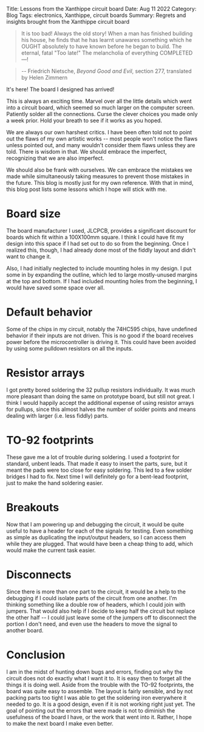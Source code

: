 Title: Lessons from the Xanthippe circuit board	
Date: Aug 11 2022
Category: Blog
Tags: electronics, Xanthippe, circuit boards
Summary: Regrets and insights brought from the Xanthippe circuit board

> It is too bad! Always the old story! When a man has finished building his house, he finds that he has learnt unawares something which he OUGHT absolutely to have known before he began to build. The eternal, fatal "Too late!" The melancholia of everything COMPLETED—!

> -- Friedrich Nietsche, <cite>Beyond Good and Evil</cite>, section 277, translated by Helen Zimmern

It's here! The board I designed has arrived!

This is always an exciting time. Marvel over all the little details which went into a circuit board, which seemed so much larger on the computer screen. Patiently solder all the connections. Curse the clever choices you made only a week prior. Hold your breath to see if it works as you hoped.

We are always our own harshest critics. I have been often told not to point out the flaws of my own artistic works -- most people won't notice the flaws unless pointed out, and many wouldn't consider them flaws unless they are told. There is wisdom in that. We should embrace the imperfect, recognizing that we are also imperfect.

We should also be frank with ourselves. We can embrace the mistakes we made while simultaneously taking measures to prevent those mistakes in the future. This blog is mostly just for my own reference. With that in mind, this blog post lists some lessons which I hope will stick with me.

# Board size

The board manufacturer I used, JLCPCB, provides a significant discount for boards which fit within a 100X100mm square. I think I could have fit my design into this space if I had set out to do so from the beginning. Once I realized this, though, I had already done most of the fiddly layout and didn't want to change it.

Also, I had initially neglected to include mounting holes in my design. I put some in by expanding the outline, which led to large mostly-unused margins at the top and bottom. If I had included mounting holes from the beginning, I would have saved some space over all.

# Default behavior

Some of the chips in my circuit, notably the 74HC595 chips, have undefined behavior if their inputs are not driven. This is no good if the board receives power before the microcontroller is driving it. This could have been avoided by using some pulldown resistors on all the inputs.

# Resistor arrays

I got pretty bored soldering the 32 pullup resistors individually. It was much more pleasant than doing the same on prototype board, but still not great. I think I would happily accept the additional expense of using resistor arrays for pullups, since this almost halves the number of solder points and means dealing with larger (i.e. less fiddly) parts.

# TO-92 footprints

These gave me a lot of trouble during soldering. I used a footprint for standard, unbent leads. That made it easy to insert the parts, sure, but it meant the pads were too close for easy soldering. This led to a few solder bridges I had to fix. Next time I will definitely go for a bent-lead footprint, just to make the hand soldering easier.

# Breakouts

Now that I am powering up and debugging the circuit, it would be quite useful to have a header for each of the signals for testing. Even something as simple as duplicating the input/output headers, so I can access them while they are plugged. That would have been a cheap thing to add, which would make the current task easier.

# Disconnects

Since there is more than one part to the circuit, it would be a help to the debugging if I could isolate parts of the circuit from one another. I'm thinking something like a double row of headers, which I could join with jumpers. That would also help if I decide to keep half the circuit but replace the other half -- I could just leave some of the jumpers off to disconnect the portion I don't need, and even use the headers to move the signal to another board.

# Conclusion

I am in the midst of hunting down bugs and errors, finding out why the circuit does not do exactly what I want it to. It is easy then to forget all the things it is doing well. Aside from the trouble with the TO-92 footprints, the board was quite easy to assemble. The layout is fairly sensible, and by not packing parts too tight I was able to get the soldering iron everywhere it needed to go. It is a good design, even if it is not working right just yet. The goal of pointing out the errors that were made is not to diminish the usefulness of the board I have, or the work that went into it. Rather, I hope to make the next board I make even better. 
